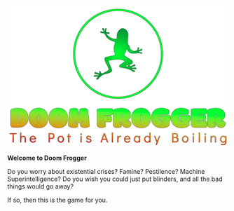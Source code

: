 ![DoomFroggerLogo.png](./images/DoomFroggerLogo.png)


**Welcome to Doom Frogger** 

Do you worry about existential crises?  Famine?  Pestilence? Machine Superintelligence?  Do you wish you could just put  blinders, and all the bad things would go away?

If so, then this is the game for you.